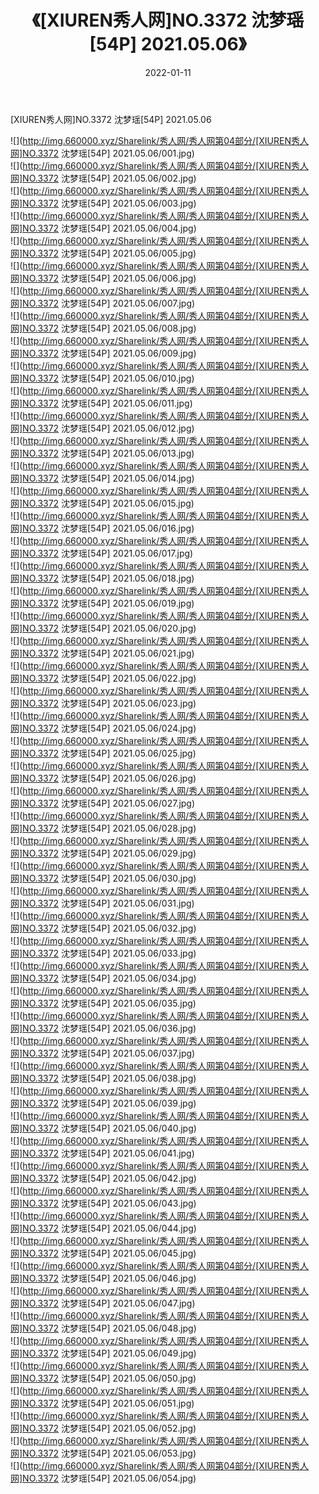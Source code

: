 ﻿---
layout: post
title:  《[XIUREN秀人网]NO.3372 沈梦瑶[54P] 2021.05.06》
date:   2022-01-11
img: http://img.660000.xyz/Sharelink/秀人网/秀人网第04部分/[XIUREN秀人网]NO.3372 沈梦瑶[54P] 2021.05.06/000.jpg
categories: [美女, 清纯, 唯美]
---

[XIUREN秀人网]NO.3372 沈梦瑶[54P] 2021.05.06

 ![](http://img.660000.xyz/Sharelink/秀人网/秀人网第04部分/[XIUREN秀人网]NO.3372 沈梦瑶[54P] 2021.05.06/001.jpg) <br>![](http://img.660000.xyz/Sharelink/秀人网/秀人网第04部分/[XIUREN秀人网]NO.3372 沈梦瑶[54P] 2021.05.06/002.jpg) <br>![](http://img.660000.xyz/Sharelink/秀人网/秀人网第04部分/[XIUREN秀人网]NO.3372 沈梦瑶[54P] 2021.05.06/003.jpg) <br>![](http://img.660000.xyz/Sharelink/秀人网/秀人网第04部分/[XIUREN秀人网]NO.3372 沈梦瑶[54P] 2021.05.06/004.jpg) <br>![](http://img.660000.xyz/Sharelink/秀人网/秀人网第04部分/[XIUREN秀人网]NO.3372 沈梦瑶[54P] 2021.05.06/005.jpg) <br>![](http://img.660000.xyz/Sharelink/秀人网/秀人网第04部分/[XIUREN秀人网]NO.3372 沈梦瑶[54P] 2021.05.06/006.jpg) <br>![](http://img.660000.xyz/Sharelink/秀人网/秀人网第04部分/[XIUREN秀人网]NO.3372 沈梦瑶[54P] 2021.05.06/007.jpg) <br>![](http://img.660000.xyz/Sharelink/秀人网/秀人网第04部分/[XIUREN秀人网]NO.3372 沈梦瑶[54P] 2021.05.06/008.jpg) <br>![](http://img.660000.xyz/Sharelink/秀人网/秀人网第04部分/[XIUREN秀人网]NO.3372 沈梦瑶[54P] 2021.05.06/009.jpg) <br>![](http://img.660000.xyz/Sharelink/秀人网/秀人网第04部分/[XIUREN秀人网]NO.3372 沈梦瑶[54P] 2021.05.06/010.jpg) <br>![](http://img.660000.xyz/Sharelink/秀人网/秀人网第04部分/[XIUREN秀人网]NO.3372 沈梦瑶[54P] 2021.05.06/011.jpg) <br>![](http://img.660000.xyz/Sharelink/秀人网/秀人网第04部分/[XIUREN秀人网]NO.3372 沈梦瑶[54P] 2021.05.06/012.jpg) <br>![](http://img.660000.xyz/Sharelink/秀人网/秀人网第04部分/[XIUREN秀人网]NO.3372 沈梦瑶[54P] 2021.05.06/013.jpg) <br>![](http://img.660000.xyz/Sharelink/秀人网/秀人网第04部分/[XIUREN秀人网]NO.3372 沈梦瑶[54P] 2021.05.06/014.jpg) <br>![](http://img.660000.xyz/Sharelink/秀人网/秀人网第04部分/[XIUREN秀人网]NO.3372 沈梦瑶[54P] 2021.05.06/015.jpg) <br>![](http://img.660000.xyz/Sharelink/秀人网/秀人网第04部分/[XIUREN秀人网]NO.3372 沈梦瑶[54P] 2021.05.06/016.jpg) <br>![](http://img.660000.xyz/Sharelink/秀人网/秀人网第04部分/[XIUREN秀人网]NO.3372 沈梦瑶[54P] 2021.05.06/017.jpg) <br>![](http://img.660000.xyz/Sharelink/秀人网/秀人网第04部分/[XIUREN秀人网]NO.3372 沈梦瑶[54P] 2021.05.06/018.jpg) <br>![](http://img.660000.xyz/Sharelink/秀人网/秀人网第04部分/[XIUREN秀人网]NO.3372 沈梦瑶[54P] 2021.05.06/019.jpg) <br>![](http://img.660000.xyz/Sharelink/秀人网/秀人网第04部分/[XIUREN秀人网]NO.3372 沈梦瑶[54P] 2021.05.06/020.jpg) <br>![](http://img.660000.xyz/Sharelink/秀人网/秀人网第04部分/[XIUREN秀人网]NO.3372 沈梦瑶[54P] 2021.05.06/021.jpg) <br>![](http://img.660000.xyz/Sharelink/秀人网/秀人网第04部分/[XIUREN秀人网]NO.3372 沈梦瑶[54P] 2021.05.06/022.jpg) <br>![](http://img.660000.xyz/Sharelink/秀人网/秀人网第04部分/[XIUREN秀人网]NO.3372 沈梦瑶[54P] 2021.05.06/023.jpg) <br>![](http://img.660000.xyz/Sharelink/秀人网/秀人网第04部分/[XIUREN秀人网]NO.3372 沈梦瑶[54P] 2021.05.06/024.jpg) <br>![](http://img.660000.xyz/Sharelink/秀人网/秀人网第04部分/[XIUREN秀人网]NO.3372 沈梦瑶[54P] 2021.05.06/025.jpg) <br>![](http://img.660000.xyz/Sharelink/秀人网/秀人网第04部分/[XIUREN秀人网]NO.3372 沈梦瑶[54P] 2021.05.06/026.jpg) <br>![](http://img.660000.xyz/Sharelink/秀人网/秀人网第04部分/[XIUREN秀人网]NO.3372 沈梦瑶[54P] 2021.05.06/027.jpg) <br>![](http://img.660000.xyz/Sharelink/秀人网/秀人网第04部分/[XIUREN秀人网]NO.3372 沈梦瑶[54P] 2021.05.06/028.jpg) <br>![](http://img.660000.xyz/Sharelink/秀人网/秀人网第04部分/[XIUREN秀人网]NO.3372 沈梦瑶[54P] 2021.05.06/029.jpg) <br>![](http://img.660000.xyz/Sharelink/秀人网/秀人网第04部分/[XIUREN秀人网]NO.3372 沈梦瑶[54P] 2021.05.06/030.jpg) <br>![](http://img.660000.xyz/Sharelink/秀人网/秀人网第04部分/[XIUREN秀人网]NO.3372 沈梦瑶[54P] 2021.05.06/031.jpg) <br>![](http://img.660000.xyz/Sharelink/秀人网/秀人网第04部分/[XIUREN秀人网]NO.3372 沈梦瑶[54P] 2021.05.06/032.jpg) <br>![](http://img.660000.xyz/Sharelink/秀人网/秀人网第04部分/[XIUREN秀人网]NO.3372 沈梦瑶[54P] 2021.05.06/033.jpg) <br>![](http://img.660000.xyz/Sharelink/秀人网/秀人网第04部分/[XIUREN秀人网]NO.3372 沈梦瑶[54P] 2021.05.06/034.jpg) <br>![](http://img.660000.xyz/Sharelink/秀人网/秀人网第04部分/[XIUREN秀人网]NO.3372 沈梦瑶[54P] 2021.05.06/035.jpg) <br>![](http://img.660000.xyz/Sharelink/秀人网/秀人网第04部分/[XIUREN秀人网]NO.3372 沈梦瑶[54P] 2021.05.06/036.jpg) <br>![](http://img.660000.xyz/Sharelink/秀人网/秀人网第04部分/[XIUREN秀人网]NO.3372 沈梦瑶[54P] 2021.05.06/037.jpg) <br>![](http://img.660000.xyz/Sharelink/秀人网/秀人网第04部分/[XIUREN秀人网]NO.3372 沈梦瑶[54P] 2021.05.06/038.jpg) <br>![](http://img.660000.xyz/Sharelink/秀人网/秀人网第04部分/[XIUREN秀人网]NO.3372 沈梦瑶[54P] 2021.05.06/039.jpg) <br>![](http://img.660000.xyz/Sharelink/秀人网/秀人网第04部分/[XIUREN秀人网]NO.3372 沈梦瑶[54P] 2021.05.06/040.jpg) <br>![](http://img.660000.xyz/Sharelink/秀人网/秀人网第04部分/[XIUREN秀人网]NO.3372 沈梦瑶[54P] 2021.05.06/041.jpg) <br>![](http://img.660000.xyz/Sharelink/秀人网/秀人网第04部分/[XIUREN秀人网]NO.3372 沈梦瑶[54P] 2021.05.06/042.jpg) <br>![](http://img.660000.xyz/Sharelink/秀人网/秀人网第04部分/[XIUREN秀人网]NO.3372 沈梦瑶[54P] 2021.05.06/043.jpg) <br>![](http://img.660000.xyz/Sharelink/秀人网/秀人网第04部分/[XIUREN秀人网]NO.3372 沈梦瑶[54P] 2021.05.06/044.jpg) <br>![](http://img.660000.xyz/Sharelink/秀人网/秀人网第04部分/[XIUREN秀人网]NO.3372 沈梦瑶[54P] 2021.05.06/045.jpg) <br>![](http://img.660000.xyz/Sharelink/秀人网/秀人网第04部分/[XIUREN秀人网]NO.3372 沈梦瑶[54P] 2021.05.06/046.jpg) <br>![](http://img.660000.xyz/Sharelink/秀人网/秀人网第04部分/[XIUREN秀人网]NO.3372 沈梦瑶[54P] 2021.05.06/047.jpg) <br>![](http://img.660000.xyz/Sharelink/秀人网/秀人网第04部分/[XIUREN秀人网]NO.3372 沈梦瑶[54P] 2021.05.06/048.jpg) <br>![](http://img.660000.xyz/Sharelink/秀人网/秀人网第04部分/[XIUREN秀人网]NO.3372 沈梦瑶[54P] 2021.05.06/049.jpg) <br>![](http://img.660000.xyz/Sharelink/秀人网/秀人网第04部分/[XIUREN秀人网]NO.3372 沈梦瑶[54P] 2021.05.06/050.jpg) <br>![](http://img.660000.xyz/Sharelink/秀人网/秀人网第04部分/[XIUREN秀人网]NO.3372 沈梦瑶[54P] 2021.05.06/051.jpg) <br>![](http://img.660000.xyz/Sharelink/秀人网/秀人网第04部分/[XIUREN秀人网]NO.3372 沈梦瑶[54P] 2021.05.06/052.jpg) <br>![](http://img.660000.xyz/Sharelink/秀人网/秀人网第04部分/[XIUREN秀人网]NO.3372 沈梦瑶[54P] 2021.05.06/053.jpg) <br>![](http://img.660000.xyz/Sharelink/秀人网/秀人网第04部分/[XIUREN秀人网]NO.3372 沈梦瑶[54P] 2021.05.06/054.jpg) <br>